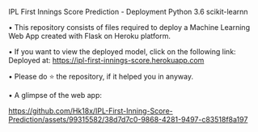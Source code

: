IPL First Innings Score Prediction - Deployment
Python 3.6 scikit-learnn

• This repository consists of files required to deploy a Machine Learning Web App created with Flask on Heroku platform.

• If you want to view the deployed model, click on the following link:
Deployed at: https://ipl-first-innings-score.herokuapp.com

• Please do ⭐ the repository, if it helped you in anyway.

• A glimpse of the web app:

https://github.com/Hk18x/IPL-First-Inning-Score-Prediction/assets/99315582/38d7d7c0-9868-4281-9497-c83518f8a197
